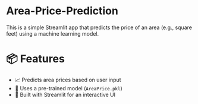 # Area-Price-Prediction
This is a simple Streamlit app that predicts the price of an area (e.g., square feet) using a machine learning model.

# 📦 Features

- 📈 Predicts area prices based on user input
- 🔮 Uses a pre-trained model (`AreaPrice.pkl`)
- 🧮 Built with Streamlit for an interactive UI
